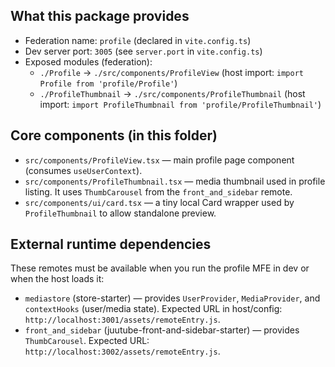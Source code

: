 


## What this package provides
- Federation name: `profile` (declared in `vite.config.ts`)
- Dev server port: `3005` (see `server.port` in `vite.config.ts`)
- Exposed modules (federation):
  - `./Profile` -> `./src/components/ProfileView`  (host import: `import Profile from 'profile/Profile'`)
  - `./ProfileThumbnail` -> `./src/components/ProfileThumbnail` (host import: `import ProfileThumbnail from 'profile/ProfileThumbnail'`)

## Core components (in this folder)
- `src/components/ProfileView.tsx` — main profile page component (consumes `useUserContext`).
- `src/components/ProfileThumbnail.tsx` — media thumbnail used in profile listing. It uses `ThumbCarousel` from the `front_and_sidebar` remote.
- `src/components/ui/card.tsx` — a tiny local Card wrapper used by `ProfileThumbnail` to allow standalone preview.

## External runtime dependencies
These remotes must be available when you run the profile MFE in dev or when the host loads it:
- `mediastore` (store-starter) — provides `UserProvider`, `MediaProvider`, and `contextHooks` (user/media state). Expected URL in host/config: `http://localhost:3001/assets/remoteEntry.js`.
- `front_and_sidebar` (juutube-front-and-sidebar-starter) — provides `ThumbCarousel`. Expected URL: `http://localhost:3002/assets/remoteEntry.js`.

